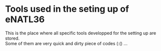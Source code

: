 # Tools used in the seting up of eNATL36
  This is the place where all specific tools developped for the setting up are stored.  
 Some of them are very quick and dirty piece of codes (:() ...
